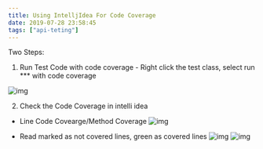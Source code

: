 ```yaml
---
title: Using IntelljIdea For Code Coverage
date: 2019-07-28 23:58:45
tags: ["api-teting"]
---
```

Two Steps:
1. Run Test Code with code coverage - Right click the test class, select run *** with code coverage

![img](/images/intellij/run_for_coverge.jpg)

2. Check the Code Coverage in intelli idea

* Line Code Covearge/Method Coverage
![img](/images/intellij/coverage_report.jpg)

* Read marked as not covered lines, green as covered lines
![img](/images/intellij/not_covered.jpg)
![img](/images/intellij/covered.jpg)



